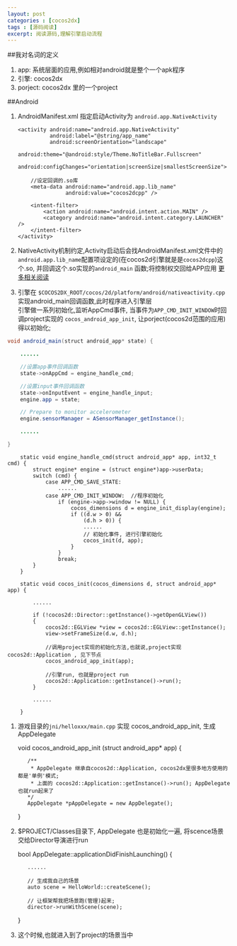 ```yaml
---
layout: post
categories : [cocos2dx]
tags : [源码阅读]
excerpt: 阅读源码,理解引擎启动流程
---
```



##我对名词的定义

1.  app: 系统层面的应用,例如相对android就是整个一个apk程序
1.  引擎: cocos2dx
1.  porject: cocos2dx 里的一个project

##Android

1.  AndroidManifest.xml 指定启动Activity为 `android.app.NativeActivity`

        <activity android:name="android.app.NativeActivity"
                  android:label="@string/app_name"
                  android:screenOrientation="landscape"
                  android:theme="@android:style/Theme.NoTitleBar.Fullscreen"
                  android:configChanges="orientation|screenSize|smallestScreenSize">

            //设定回调的.so库
            <meta-data android:name="android.app.lib_name"
                       android:value="cocos2dcpp" />

            <intent-filter>
                <action android:name="android.intent.action.MAIN" />
                <category android:name="android.intent.category.LAUNCHER" />
            </intent-filter>
        </activity>

1.  NativeActivity机制约定,Activity启动后会找AndroidManifest.xml文件中的`android.app.lib_name`配置项设定的(在cocos2d引擎就是是`cocos2dcpp`)这个.so,
并回调这个.so实现的`android_main` 函数;将控制权交回给APP应用     [更多相关阅读](/2013-12-02-Android纯原生NativeActivity机制解析.html])

1.  引擎在 `$COCOS2DX_ROOT/cocos/2d/platform/android/nativeactivity.cpp` 实现android_main回调函数,此时程序进入引擎层    
引擎做一系列初始化,监听AppCmd事件, 当事件为`APP_CMD_INIT_WINDOW`时回调project实现的 `cocos_android_app_init`, 让porject(cocos2d范围的应用)得以初始化;

```java
void android_main(struct android_app* state) {

    ......

    //设置app事件回调函数
    state->onAppCmd = engine_handle_cmd;

    //设置input事件回调函数
    state->onInputEvent = engine_handle_input;
    engine.app = state;

    // Prepare to monitor accelerometer
    engine.sensorManager = ASensorManager_getInstance();

    ......

}
```

        static void engine_handle_cmd(struct android_app* app, int32_t cmd) {
            struct engine* engine = (struct engine*)app->userData;
            switch (cmd) {
                case APP_CMD_SAVE_STATE:
                    ......
                case APP_CMD_INIT_WINDOW:  //程序初始化
                    if (engine->app->window != NULL) {
                        cocos_dimensions d = engine_init_display(engine);
                        if ((d.w > 0) &&
                            (d.h > 0)) {
                            ......
                            // 初始化事件, 进行引擎初始化
                            cocos_init(d, app);
                        }
                    }
                    break;
            }
        }

        static void cocos_init(cocos_dimensions d, struct android_app* app) {

            ......

            if (!cocos2d::Director::getInstance()->getOpenGLView())
            {
                cocos2d::EGLView *view = cocos2d::EGLView::getInstance();
                view->setFrameSize(d.w, d.h);

                //调用project实现的初始化方法,也就说,project实现cocos2d::Application , 见下节点
                cocos_android_app_init(app);

                //引擎run, 也就是project run
                cocos2d::Application::getInstance()->run();
            }

            ......

        }

1.   游戏目录的`jni/helloxxx/main.cpp` 实现 cocos_android_app_init, 生成 AppDelegate

        void cocos_android_app_init (struct android_app* app) {

            /**
             * AppDelegate 继承自cocos2d::Application, cocos2dx里很多地方使用的都是'单例'模式;
             * 上面的 cocos2d::Application::getInstance()->run(); AppDelegate也就run起来了
            */
            AppDelegate *pAppDelegate = new AppDelegate();

        }

1.   $PROJECT/Classes目录下, AppDelegate 也是初始化一遍, 将scence场景 交给Director导演进行run

        bool AppDelegate::applicationDidFinishLaunching() {

            ......

            // 生成我自己的场景
            auto scene = HelloWorld::createScene();

            // 让框架帮我把场景跑(管理)起来;
            director->runWithScene(scene);

        }

1.  这个时候,也就进入到了project的场景当中






